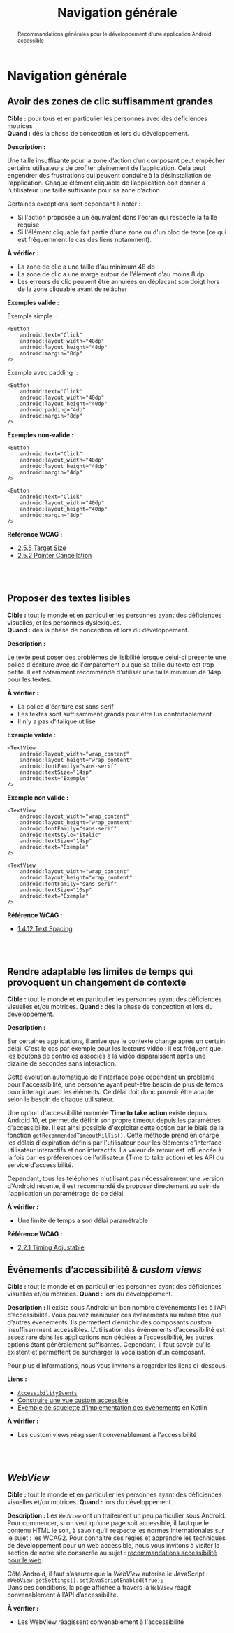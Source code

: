 ﻿---
title: "Navigation générale"
abstract: "Recommandations générales pour le développement d'une application Android accessible"
---

# Navigation générale

## Avoir des zones de clic suffisamment grandes

**Cible&nbsp;:** pour tous et en particulier les personnes avec des déficiences motrices  
**Quand&nbsp;:** dès la phase de conception et lors du développement.

**Description&nbsp;:**  

Une taille insuffisante pour la zone d’action d’un composant peut empêcher certains utilisateurs de profiter pleinement de l’application. Cela peut engendrer des frustrations qui peuvent conduire à la désinstallation de l’application. Chaque élément cliquable de l’application doit donner à l’utilisateur une taille suffisante pour sa zone d’action.

Certaines exceptions sont cependant à noter : 
- Si l'action proposée a un équivalent dans l'écran qui respecte la taille requise
- Si l'élément cliquable fait partie d'une zone ou d'un bloc de texte (ce qui est fréquemment le cas des liens notamment).

**À vérifier&nbsp;:**

- La zone de clic a une taille d'au minimum 48 dp
- La zone de clic a une marge autour de l'élément d'au moins 8 dp
- Les erreurs de clic peuvent être annulées en déplaçant son doigt hors de la zone cliquable avant de relâcher


**Exemples valide&nbsp;:** 

Exemple simple &nbsp;:
<pre><code class="xml">&lt;Button 
    android:text="Click"
    android:layout_width="48dp"
    android:layout_height="48dp"
    android:margin="8dp"
&#47;&gt;</code></pre>

Exemple avec padding &nbsp;:
<pre><code class="xml">&lt;Button 
    android:text="Click"
    android:layout_width="40dp"
    android:layout_height="40dp"
    android:padding="4dp"
    android:margin="8dp"
&#47;&gt;</code></pre>

**Exemples non-valide&nbsp;:** 

<pre><code class="xml">&lt;Button 
    android:text="Click"
    android:layout_width="48dp"
    android:layout_height="48dp"
    android:margin="4dp"
&#47;&gt;</code></pre>


<pre><code class="xml">&lt;Button 
    android:text="Click"
    android:layout_width="40dp"
    android:layout_height="40dp"
    android:margin="8dp"
&#47;&gt;</code></pre>


**Référence <abbr>WCAG</abbr>&nbsp;:**  
- <a lang="en" href="https://www.w3.org/TR/WCAG21/#target-size">2.5.5 Target Size</a>
- <a lang="en" href="https://www.w3.org/TR/WCAG21/#pointer-cancellation">2.5.2 Pointer Cancellation</a>


<br/><br/>

## Proposer des textes lisibles

**Cible&nbsp;:** tout le monde et en particulier les personnes ayant des déficiences visuelles, et les personnes dyslexiques.  
**Quand&nbsp;:** dès la phase de conception et lors du développement.

**Description&nbsp;:**

Le texte peut poser des problèmes de lisibilité lorsque celui-ci présente une police d'écriture avec de l'empâtement ou que sa taille du texte est trop petite. Il est notamment recommandé d'utiliser une taille minimum de 14sp pour les textes. 

**À vérifier&nbsp;:**

- La police d'écriture est sans serif
- Les textes sont suffisamment grands pour être lus confortablement
- Il n'y a pas d'italique utilisé

**Exemple valide&nbsp;:** 

<pre><code class="xml">&lt;TextView
    android:layout_width="wrap_content"
    android:layout_height="wrap_content"
    android:fontFamily="sans-serif" 
    android:textSize="14sp"
    android:text="Exemple"
&#47;&gt;</code></pre>


**Exemple non valide&nbsp;:** 
<pre><code class="xml">&lt;TextView
    android:layout_width="wrap_content"
    android:layout_height="wrap_content"
    android:fontFamily="sans-serif" 
    android:textStyle="italic" 
    android:textSize="14sp"
    android:text="Exemple"
&#47;&gt;</code></pre>


<pre><code class="xml">&lt;TextView
    android:layout_width="wrap_content"
    android:layout_height="wrap_content"
    android:fontFamily="sans-serif" 
    android:textSize="10sp"
    android:text="Exemple"
&#47;&gt;</code></pre>


**Référence <abbr>WCAG</abbr>&nbsp;:**  
- <a lang="en" href="https://www.w3.org/TR/WCAG21/#text-spacing">1.4.12 Text Spacing</a>


<br/><br/>

## Rendre adaptable les limites de temps qui provoquent un changement de contexte

**Cible&nbsp;:** tout le monde et en particulier les personnes ayant des déficiences visuelles et/ou motrices.
**Quand&nbsp;:** dès la phase de conception et lors du développement.

**Description&nbsp;:**

Sur certaines applications, il arrive que le contexte change après un certain délai. C'est le cas par exemple pour les lecteurs vidéo : il est fréquent que les boutons de contrôles associés à la vidéo disparaissent après une dizaine de secondes sans interaction. 

Cette évolution automatique de l'interface pose cependant un problème pour l'accessibilité, une personne ayant peut-être besoin de plus de temps pour interagir avec les éléments. Ce délai doit donc pouvoir être adapté selon le besoin de chaque utilisateur. 

Une option d'accessibilité nommée **Time to take action** existe depuis Android 10, et permet de définir son propre timeout depuis les paramètres d'accessibilité. Il est ainsi possible d'exploiter cette option par le biais de la fonction `getRecommendedTimeoutMillis()`. Cette méthode prend en charge les délais d'expiration définis par l'utilisateur pour les éléments d'interface utilisateur interactifs et non interactifs. La valeur de retour est influencée à la fois par les préférences de l'utilisateur (Time to take action) et les API du service d'accessibilité.

Cependant, tous les téléphones n'utilisant pas nécessairement une version d'Android récente, il est recommandé de proposer directement au sein de l'application un paramétrage de ce délai.

**À vérifier&nbsp;:**

- Une limite de temps a son délai paramétrable

**Référence <abbr>WCAG</abbr>&nbsp;:**  
- <a lang="en" href="https://www.w3.org/TR/WCAG21/#timing-adjustable">2.2.1 Timing Adjustable</a>


## Événements d’accessibilité & <i lang="en">custom views</i>

**Cible&nbsp;:** tout le monde et en particulier les personnes ayant des déficiences visuelles et/ou motrices.
**Quand&nbsp;:** lors du développement.

**Description&nbsp;:**
Il existe sous Android un bon nombre d’événements liés à l’<abbr>API</abbr> d’accessibilité. Vous pouvez manipuler ces événements au même titre que d’autres événements. Ils permettent d’enrichir des composants <i lang="en">custom</i> insuffisamment accessibles. L’utilisation des événements d’accessibilité est assez rare dans les applications non dédiées à l’accessibilité, les autres options étant généralement suffisantes. Cependant, il faut savoir qu’ils existent et permettent de surcharger la vocalisation d’un composant.

Pour plus d’informations, nous vous invitons à regarder les liens ci-dessous.

**Liens&nbsp;:**

- [`AccessibilityEvents`](http://developer.android.com/reference/android/view/accessibility/AccessibilityEvent.html)
- [Construire une vue custom accessible](https://developer.android.com/guide/topics/ui/accessibility/custom-views)
- [Exemple de squelette d’implémentation des événements](https://github.com/Pascale22/A11yEventApp) en <abbr>Kotlin</abbr>


**À vérifier&nbsp;:**

- Les custom views réagissent convenablement à l'accessibilité
  
<br/><br/>

## <i lang="en">WebView</i>

**Cible&nbsp;:** tout le monde et en particulier les personnes ayant des déficiences visuelles et/ou motrices.
**Quand&nbsp;:** lors du développement.

**Description&nbsp;:**
Les `WebView` ont un traitement un peu particulier sous Android. Pour commencer, si on veut qu’une page soit accessible, il faut que le contenu HTML le soit, à savoir qu’il respecte les normes internationales sur le sujet&nbsp;: les WCAG2. Pour connaître ces règles et apprendre les techniques de développement pour un web accessible, nous vous invitons à visiter la section de notre site consacrée au sujet&nbsp;: [recommandations accessibilité pour le web](../../../../web/).

Côté Android, il faut s’assurer que la <i lang="en">WebView</i> autorise le JavaScript&nbsp;: `mWebView.getSettings().setJavaScriptEnabled(true);`  
Dans ces conditions, la page affichée à travers la `WebView`  réagit convenablement à l’<abbr>API</abbr> d’accessibilité.


**À vérifier&nbsp;:**

- Les WebView réagissent convenablement à l'accessibilité